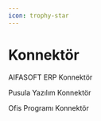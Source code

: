 ```yaml
---
icon: trophy-star
---
```


# Konnektör

AIFASOFT ERP Konnektör

Pusula Yazılım Konnektör

Ofis Programı Konnektör
